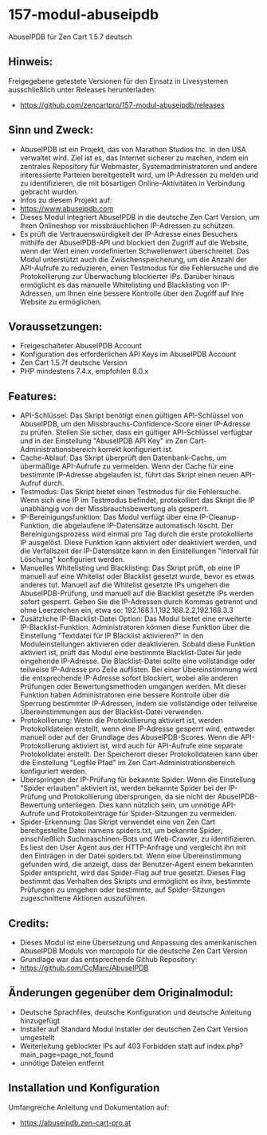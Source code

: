 # 157-modul-abuseipdb
AbuseIPDB für Zen Cart 1.5.7 deutsch

## Hinweis: 
Freigegebene getestete Versionen für den Einsatz in Livesystemen ausschließlich unter Releases herunterladen:
* https://github.com/zencartpro/157-modul-abuseipdb/releases

## Sinn und Zweck:
* AbuseIPDB ist ein Projekt, das von Marathon Studios Inc. in den USA verwaltet wird. Ziel ist es, das Internet sicherer zu machen, indem ein zentrales Repository für Webmaster, Systemadministratoren und andere interessierte Parteien bereitgestellt wird, um IP-Adressen zu melden und zu identifizieren, die mit bösartigen Online-Aktivitäten in Verbindung gebracht wurden.
* Infos zu diesem Projekt auf:
* https://www.abuseipdb.com
* Dieses Modul integriert AbuseIPDB in die deutsche Zen Cart Version, um Ihren Onlineshop vor missbräuchlichen IP-Adressen zu schützen. 
* Es prüft die Vertrauenswürdigkeit der IP-Adresse eines Besuchers mithilfe der AbuseIPDB-API und blockiert den Zugriff auf die Website, wenn der Wert einen vordefinierten Schwellenwert überschreitet. Das Modul unterstützt auch die Zwischenspeicherung, um die Anzahl der API-Aufrufe zu reduzieren, einen Testmodus für die Fehlersuche und die Protokollierung zur Überwachung blockierter IPs. Darüber hinaus ermöglicht es das manuelle Whitelisting und Blacklisting von IP-Adressen, um Ihnen eine bessere Kontrolle über den Zugriff auf Ihre Website zu ermöglichen.

## Voraussetzungen:
* Freigeschalteter AbuseIPDB Account
* Konfiguration des erforderlichen API Keys im AbuseIPDB Account
* Zen Cart 1.5.7f deutsche Version
* PHP mindestens 7.4.x, empfohlen 8.0.x

## Features:
* API-Schlüssel: Das Skript benötigt einen gültigen API-Schlüssel von AbuseIPDB, um den Missbrauchs-Confidence-Score einer IP-Adresse zu prüfen. Stellen Sie sicher, dass ein gültiger API-Schlüssel verfügbar und in der Einstellung "AbuseIPDB API Key" im Zen Cart-Administrationsbereich korrekt konfiguriert ist.
* Cache-Ablauf: Das Skript überprüft den Datenbank-Cache, um übermäßige API-Aufrufe zu vermeiden. Wenn der Cache für eine bestimmte IP-Adresse abgelaufen ist, führt das Skript einen neuen API-Aufruf durch.
* Testmodus: Das Skript bietet einen Testmodus für die Fehlersuche. Wenn sich eine IP im Testmodus befindet, protokolliert das Skript die IP unabhängig von der Missbrauchsbewertung als gesperrt.
* IP-Bereinigungsfunktion: Das Modul verfügt über eine IP-Cleanup-Funktion, die abgelaufene IP-Datensätze automatisch löscht. Der Bereinigungsprozess wird einmal pro Tag durch die erste protokollierte IP ausgelöst. Diese Funktion kann aktiviert oder deaktiviert werden, und die Verfallszeit der IP-Datensätze kann in den Einstellungen "Intervall für Löschung" konfiguriert werden.
* Manuelles Whitelisting und Blacklisting: Das Skript prüft, ob eine IP manuell auf eine Whitelist oder Blacklist gesetzt wurde, bevor es etwas anderes tut. Manuell auf die Whitelist gesetzte IPs umgehen die AbuseIPDB-Prüfung, und manuell auf die Blacklist gesetzte IPs werden sofort gesperrt. Geben Sie die IP-Adressen durch Kommas getrennt und ohne Leerzeichen ein, etwa so: 192.168.1.1,192.168.2.2,192.168.3.3
* Zusätzliche IP-Blacklist-Datei Option: Das Modul bietet eine erweiterte IP-Blacklist-Funktion. Administratoren können diese Funktion über die Einstellung "Textdatei für IP Blacklist aktivieren?" in den Moduleinstellungen aktivieren oder deaktivieren. Sobald diese Funktion aktiviert ist, prüft das Modul eine bestimmte Blacklist-Datei für jede eingehende IP-Adresse. Die Blacklist-Datei sollte eine vollständige oder teilweise IP-Adresse pro Zeile auflisten. Bei einer Übereinstimmung wird die entsprechende IP-Adresse sofort blockiert, wobei alle anderen Prüfungen oder Bewertungsmethoden umgangen werden. Mit dieser Funktion haben Administratoren eine bessere Kontrolle über die Sperrung bestimmter IP-Adressen, indem sie vollständige oder teilweise Übereinstimmungen aus der Blacklist-Datei verwenden. 
* Protokollierung: Wenn die Protokollierung aktiviert ist, werden Protokolldateien erstellt, wenn eine IP-Adresse gesperrt wird, entweder manuell oder auf der Grundlage des AbuseIPDB-Scores. Wenn die API-Protokollierung aktiviert ist, wird auch für API-Aufrufe eine separate Protokolldatei erstellt. Der Speicherort dieser Protokolldateien kann über die Einstellung "Logfile Pfad" im Zen Cart-Administrationsbereich konfiguriert werden.
* Überspringen der IP-Prüfung für bekannte Spider: Wenn die Einstellung "Spider erlauben" aktiviert ist, werden bekannte Spider bei der IP-Prüfung und Protokollierung übersprungen, da sie nicht der AbuseIPDB-Bewertung unterliegen. Dies kann nützlich sein, um unnötige API-Aufrufe und Protokolleinträge für Spider-Sitzungen zu vermeiden.
* Spider-Erkennung: Das Skript verwendet eine von Zen Cart bereitgestellte Datei namens spiders.txt, um bekannte Spider, einschließlich Suchmaschinen-Bots und Web-Crawler, zu identifizieren. Es liest den User Agent aus der HTTP-Anfrage und vergleicht ihn mit den Einträgen in der Datei spiders.txt. Wenn eine Übereinstimmung gefunden wird, die anzeigt, dass der Benutzer-Agent einem bekannten Spider entspricht, wird das Spider-Flag auf true gesetzt. Dieses Flag bestimmt das Verhalten des Skripts und ermöglicht es ihm, bestimmte Prüfungen zu umgehen oder bestimmte, auf Spider-Sitzungen zugeschnittene Aktionen auszuführen. 

## Credits:
* Dieses Modul ist eine Übersetzung und Anpassung des amerikanischen AbuseIPDB Moduls von marcopolo für die deutsche Zen Cart Version
* Grundlage war das entsprechende Github Repository:
* https://github.com/CcMarc/AbuseIPDB

## Änderungen gegenüber dem Originalmodul:
* Deutsche Sprachfiles, deutsche Konfiguration und deutsche Anleitung hinzugefügt
* Installer auf Standard Modul Installer der deutschen Zen Cart Version umgestellt
* Weiterleitung geblockter IPs auf 403 Forbidden statt auf index.php?main_page=page_not_found
* unnötige Dateien entfernt 

## Installation und Konfiguration
Umfangreiche Anleitung und Dokumentation auf:
* https://abuseipdb.zen-cart-pro.at
